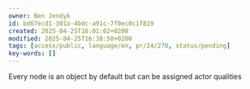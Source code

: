 ```yaml
---
owner: Ben Jendyk
id: bd67ecd1-301a-4bdc-a91c-7f0ec0c1f819
created: 2025-04-25T16:01:02+0200
modified: 2025-04-25T16:38:50+0200
tags: [access/public, language/en, pr/24/270, status/pending]
key-words: []
---
```


Every node is an object by default but can be assigned actor qualities